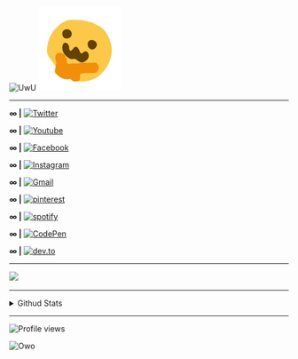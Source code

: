 <img src="https://capsule-render.vercel.app/api?type=wave&color=gradient&height=300&section=header&text=UwU&fontSize=90&animation=twinkling&fontAlignY=38" alt="UwU">

<img src="https://raw.githubusercontent.com/uwu-user/uwu-user/main/assets/owo%3F.png" width="150px" alt="hi">

---

**∞ |** [![Twitter](https://img.shields.io/badge/-Twitter-1ca0f1?style=flat&labelColor=1ca0f1&logo=twitter&logoColor=white)](https://twitter.com/uwu_user_)

**∞ |** [![Youtube](https://img.shields.io/badge/Youtube-ff0000?style=flat-square&logo=youtube)](https://youtube.com/channel/UCSotyxFA8QyK4dHZ3X1GjZA)

**∞ |** [![Facebook](https://img.shields.io/badge/-Facebook-1877f2?style=flat-square&logo=facebook&logoColor=white)](https://www.facebook.com/profile.php?id=100076794891939)

**∞ |** [![Instagram](https://img.shields.io/badge/-Instagram-dd2a7b?style=flat-square&logo=instagram&logoColor=white)](https://www.instagram.com/unknown-uwu-user/) 

**∞ |** [![Gmail](https://img.shields.io/badge/-Gmail-d14836?style=flat-square&logo=Gmail&logoColor=white)](mailto:deleted@gmail.com)

**∞ |** [![pinterest](https://img.shields.io/badge/-Pinterest-BD081C?style=flat&logo=Pinterest&logoColor=white)](https://www.pinterest.ca/uwu-user)

**∞ |** [![spotify](https://img.shields.io/badge/Spotify-%231ED760.svg?&style=flat-square&logo=spotify&logoColor=white)](https://open.spotify.com/user/uwu-user)

**∞ |** [![CodePen](https://img.shields.io/badge/CodePen-%230A0A0A.svg?&style=flat-square&logo=codepen&logoColor=white)](https://codepen.io/uwu-user)

**∞ |** [![dev.to](https://img.shields.io/badge/Dev-%230A0A0A.svg?&style=flat-square&logo=DEV.to&logoColor=white)](https://dev.to/uwu_user)

---


<p>
    <img src="https://capsule-render.vercel.app/api?type=soft&color=gradient&text=OwO&fontSize=40&animation=twinkling" />
</p>


---

<details>
<summary>
  Githud Stats
</summary>

<br >

---

  <p>
    <img src="https://github-readme-stats.vercel.app/api?username=uwu-user&&hide=java,html&title_color=2F58FF&show_icons=true&theme=dark" />
  </p>
   
---
  
  <p> 
    <img src="https://github-readme-streak-stats.herokuapp.com/?user=uwu-user&show_icons=true&theme=dark" />
</p>

---

   <p>
    <img src="https://github-profile-summary-cards.vercel.app/api/cards/most-commit-language?username=uwu-user&theme=github_dark" />
 </p>

---

   <p>
    <img src="https://github-profile-summary-cards.vercel.app/api/cards/repos-per-language?username=uwu-user&theme=github_dark" />
 </p>

---

  <p>
  <img src="https://github-readme-stats.vercel.app/api/top-langs/?username=uwu-user&hide=java,html&title_color=2F58FF&theme=dark" />
</p>
 
---

  <p>
    <img src="https://github-profile-summary-cards.vercel.app/api/cards/productive-time?username=uwu-user&theme=github_dark" />
</p>

---

<p>
    <img src="https://activity-graph.herokuapp.com/graph?username=uwu-user&theme=react-dark">
</p> 

  ---
  
  <p>
    <img src="https://github-profile-summary-cards.vercel.app/api/cards/profile-details?username=uwu-user&theme=github_dark" />
</p>

</div>
</details>

---

![Profile views](https://gpvc.arturio.dev/uwu-user)


<img src="https://capsule-render.vercel.app/api?type=wave&color=gradient&height=300&section=footer&text=Owo&animation=twinkling&fontAlignY=62&fontSize=100" alt="Owo">
